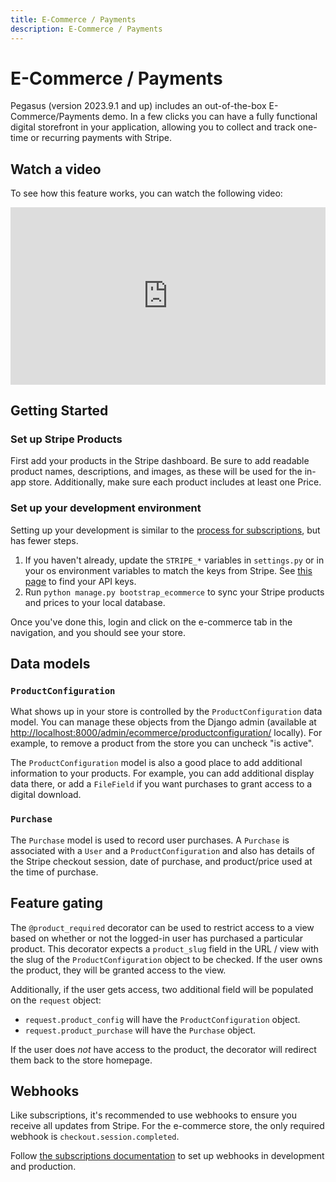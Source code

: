 ```yaml
---
title: E-Commerce / Payments
description: E-Commerce / Payments
---
```


# E-Commerce / Payments

Pegasus (version 2023.9.1 and up) includes an out-of-the-box E-Commerce/Payments demo.
In a few clicks you can have a fully functional digital storefront in your application,
allowing you to collect and track one-time or recurring payments with Stripe.

## Watch a video

To see how this feature works, you can watch the following video:

<div style="position: relative; padding-bottom: 56.25%; height: 0; overflow: hidden; max-width: 100%; height: auto; margin-bottom: 1em;">
    <iframe src="https://www.youtube.com/embed/S4LlQtGD1jc" frameborder="0" allowfullscreen style="position: absolute; top: 0; left: 0; width: 100%; height: 100%;"></iframe>
</div>

## Getting Started

### Set up Stripe Products

First add your products in the Stripe dashboard.
Be sure to add readable product names, descriptions, and images, as these
will be used for the in-app store.
Additionally, make sure each product includes at least one Price.

### Set up your development environment

Setting up your development is similar to the [process for subscriptions](/subscriptions), but has fewer steps.

1. If you haven't already, update the `STRIPE_*` variables in `settings.py` or in your os environment variables to match
   the keys from Stripe. See [this page](https://stripe.com/docs/keys) to find your API keys.
2. Run `python manage.py bootstrap_ecommerce` to sync your Stripe products and prices to your local database.

Once you've done this, login and click on the e-commerce tab in the navigation, and you should see your store.

## Data models

### `ProductConfiguration`

What shows up in your store is controlled by the `ProductConfiguration` data model.
You can manage these objects from the Django admin (available at 
[http://localhost:8000/admin/ecommerce/productconfiguration/](http://localhost:8000/admin/ecommerce/productconfiguration/) locally).
For example, to remove a product from the store you can uncheck "is active".

The `ProductConfiguration` model is also a good place to add additional information to your products.
For example, you can add additional display data there, or add a `FileField` if you want purchases to grant access
to a digital download.

### `Purchase`

The `Purchase` model is used to record user purchases.
A `Purchase` is associated with a `User` and a `ProductConfiguration` and also has details of the Stripe checkout session,
date of purchase, and product/price used at the time of purchase.

## Feature gating

The `@product_required` decorator can be used to restrict access to a view based on whether or not
the logged-in user has purchased a particular product. This decorator expects a `product_slug` field
in the URL / view with the slug of the `ProductConfiguration` object to be checked. 
If the user owns the product, they will be granted access to the view.

Additionally, if the user gets access, two additional field will be populated on the `request` object:

- `request.product_config` will have the `ProductConfiguration` object.
- `request.product_purchase` will have the `Purchase` object.

If the user does *not* have access to the product, the decorator will redirect them back to the store homepage.

## Webhooks

Like subscriptions, it's recommended to use webhooks to ensure you receive all updates from Stripe.
For the e-commerce store, the only required webhook is `checkout.session.completed`.

Follow [the subscriptions documentation](subscriptions.md#webhooks) to set
up webhooks in development and production.
